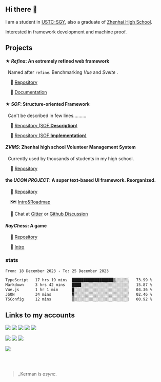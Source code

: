 ## Hi there 👋

I am a student in [USTC-SGY](https://sgy.ustc.edu.cn/), also a graduate of [Zhenhai High School](http://www.zhzx.net.cn).

Interested in framework development and machine proof.

## Projects

#### ★ *Refina*: An extremely refined web framework

&nbsp; Named after `refine`. Benchmarking *Vue* and *Svelte* .

&nbsp;&nbsp;&nbsp; 📁 [Repository](https://github.com/kermanx/refina)

&nbsp;&nbsp;&nbsp; 📖 [Documentation](https://refina.vercel.app/)

#### ★ *SOF*: Structure-oriented Framework

&nbsp; Can't be described in few lines..........

&nbsp;&nbsp;&nbsp; 📁 [Repository (SOF **Description**)](https://github.com/Structure-Oriented-Framework/SOF)

&nbsp;&nbsp;&nbsp; 📁 [Repository (SOF **Implementation**)](https://github.com/Structure-Oriented-Framework/SOF-impl)

#### *ZVMS*: Zhenhai high school Volunteer Management System

&nbsp; Currently used by thousands of students in my high school.

&nbsp;&nbsp;&nbsp; 📁 [Repository](https://github.com/zvms/zvms)

#### the *UCON PROJECT*: A super text-based UI framework. Reorganized.

&nbsp;&nbsp;&nbsp; 📁 [Repository](https://github.com/UniCoderGroup/ucon)

&nbsp;&nbsp;&nbsp; 🗺 [Intro&Roadmap](https://kermanx.github.io/posts/ucon_project/)

&nbsp;&nbsp;&nbsp; 💬 Chat at [Gitter](https://gitter.im/ucon-project) or [Github Discussion](https://github.com/UniCoderGroup/ucon/discussions)

#### *RayChess*: A game

&nbsp;&nbsp;&nbsp; 📁 [Repository](https://github.com/UniCoderGroup/RayChess)

&nbsp;&nbsp;&nbsp; 📄 [Intro](https://kermanx.github.io/posts/raychess/)

### stats

<!--START_SECTION:waka-->

```txt
From: 18 December 2023 - To: 25 December 2023

TypeScript   17 hrs 19 mins  ██████████████████▒░░░░░░   73.99 %
Markdown     3 hrs 42 mins   ████░░░░░░░░░░░░░░░░░░░░░   15.87 %
Vue.js       1 hr 1 min      █░░░░░░░░░░░░░░░░░░░░░░░░   04.36 %
JSON         34 mins         ▓░░░░░░░░░░░░░░░░░░░░░░░░   02.46 %
TSConfig     12 mins         ▒░░░░░░░░░░░░░░░░░░░░░░░░   00.92 %
```

<!--END_SECTION:waka-->

## Links to my accounts
  <a href="https://github.com/KermanX"><img src="https://img.shields.io/badge/-@KermanX-181717?style=flat-square&logo=github&logoColor=white"/></a>
  <a href="https://github.com/UniCoderGroup"><img src="https://img.shields.io/badge/-@UniCoderGroup-181717?style=flat-square&logo=github&logoColor=white"/></a>
  <a href="https://github.com/UnitedOIers"><img src="https://img.shields.io/badge/-@UnitedOIers-181717?style=flat-square&logo=github&logoColor=white"/></a>
  <a href="https://gitee.com/KermanX"><img src="https://img.shields.io/badge/-@KermanX-d73f4d?style=flat-square&logo=gitee&logoColor=white"/></a>
  <a href="https://gitee.com/UniCoderGroup"><img src="https://img.shields.io/badge/-@UniCoderGroup-d73f4d?style=flat-square&logo=gitee&logoColor=white"/></a>
  
  <a href="mailto:kermanx@qq.com"><img src="https://img.shields.io/badge/-KermanX@qq.com-168de2?style=flat-square&logo=mail.ru&logoColor=white"/></a>
  <a href="https://gitter.im/UniCoderGroup"><img src="https://img.shields.io/badge/-@UniCoderGroup-4d434d?style=flat-square&logo=gitter&logoColor=white"/></a>
  <a href="https://im.qq.com/"><img src="https://img.shields.io/badge/-@__Kerman-f5f5f5?style=flat-square&logo=tencentqq&logoColor=e81f1f"/></a>
  
  <a href="https://space.bilibili.com/1273710873"><img src="https://img.shields.io/badge/-@__Kerman-00a1d6?style=flat-square&logo=bilibili&logoColor=white"/></a>

<br/>
<br/>

> _Kerman is *async*.
